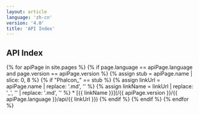 ```yaml
---
layout: article
language: 'zh-cn'
version: '4.0'
title: 'API Index'
---
```

## API Index

{% for apiPage in site.pages %} {% if page.language == apiPage.language and page.version == apiPage.version %} {% assign stub = apiPage.name | slice: 0, 8 %} {% if "Phalcon_" == stub %} {% assign linkUrl = apiPage.name | replace: '.md', '' %} {% assign linkName = linkUrl | replace: '_', '\' | replace: '.md', '' %} * [{{ linkName }}](/{{ apiPage.version }}/{{ apiPage.language }}/api/{{ linkUrl }}) {% endif %} {% endif %} {% endfor %}